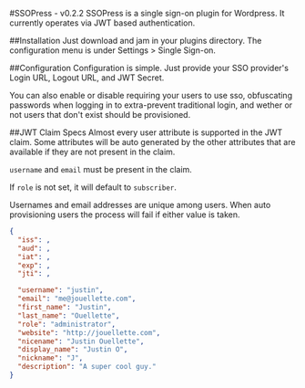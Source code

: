 #SSOPress - v0.2.2
SSOPress is a single sign-on plugin for Wordpress. It currently operates via JWT based authentication.

##Installation
Just download and jam in your plugins directory. The configuration menu is under Settings > Single Sign-on.

##Configuration
Configuration is simple. Just provide your SSO provider's Login URL, Logout URL, and JWT Secret.

You can also enable or disable requiring your users to use sso, obfuscating passwords when logging in to extra-prevent traditional login, and wether or not users that don't exist should be provisioned.

##JWT Claim Specs
Almost every user attribute is supported in the JWT claim. Some attributes will be auto generated by the other attributes that are available if they are not present in the claim.

`username` and `email` must be present in the claim.

If `role` is not set, it will default to `subscriber`.

Usernames and email addresses are unique among users. When auto provisioning users the process will fail if either value is taken.

```json
{
  "iss": ,
  "aud": ,
  "iat": ,
  "exp": ,
  "jti": ,

  "username": "justin",
  "email": "me@jouellette.com",
  "first_name": "Justin",
  "last_name": "Ouellette",
  "role": "administrator",
  "website": "http://jouellette.com",
  "nicename": "Justin Ouellette",
  "display_name": "Justin O",
  "nickname": "J",
  "description": "A super cool guy."
}
```
